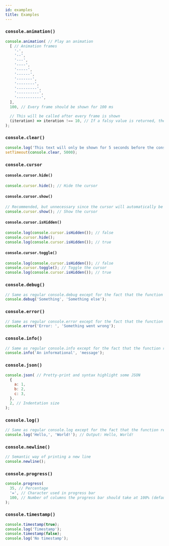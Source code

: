 ```yaml
---
id: examples
title: Examples
---
```


### `console.animation()`

```javascript
console.animation( // Play an animation
  [ // Animation frames
    '-',
    '--',
    '---',
    '----',
    '-----',
    '------',
    '-------',
    '--------',
    '---------',
    '----------',
    '-----------',
  ],
  100, // Every frame should be shown for 100 ms

  // This will be called after every frame is shown
  (iteration) => iteration !== 10, // If a falsy value is returned, the animation will stop
);
```

### `console.clear()`

```javascript
console.log('This text will only be shown for 5 seconds before the console is cleared');
setTimeout(console.clear, 5000);
```

### `console.cursor`

#### `console.cursor.hide()`

```javascript
console.cursor.hide(); // Hide the cursor
```

#### `console.cursor.show()`

```javascript
// Recommended, but unnecessary since the cursor will automatically be restored when the process exits (or crashes)
console.cursor.show(); // Show the cursor
```

#### `console.cursor.isHidden()`

```javascript
console.log(console.cursor.isHidden()); // false
console.cursor.hide();
console.log(console.cursor.isHidden()); // true
```

#### `console.cursor.toggle()`

```javascript
console.log(console.cursor.isHidden()); // false
console.cursor.toggle(); // Toggle the cursor
console.log(console.cursor.isHidden()); // true
```

### `console.debug()`

```javascript
// Same as regular console.debug except for the fact that the function returns what it logs
console.debug('Something', 'Something else');
```

### `console.error()`

```javascript
// Same as regular console.error except for the fact that the function returns what it logs
console.error('Error: ', 'Something went wrong');
```

### `console.info()`

```javascript
// Same as regular console.info except for the fact that the function returns what it logs
console.info('An informational', 'message');
```

### `console.json()`

```javascript
console.json( // Pretty-print and syntax highlight some JSON
  {
    a: 1,
    b: 2,
    c: 3,
  },
  2, // Indentation size
);
```

### `console.log()`

```javascript
// Same as regular console.log except for the fact that the function returns what it logs
console.log('Hello,', 'World!'); // Output: Hello, World!
```

### `console.newline()`

```javascript
// Semantic way of printing a new line
console.newline();
```

### `console.progress()`

```javascript
console.progress(
  35, // Percentage
  '=', // Character used in progress bar
  100, // Number of columns the progress bar should take at 100% (default is full width of the terminal)
);
```

### `console.timestamp()`

```javascript
console.timestamp(true);
console.log('Timestamp');
console.timestamp(false);
console.log('No timestamp');
```
